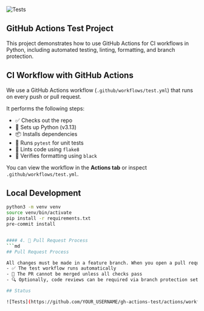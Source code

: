 ![Tests](https://github.com/sdwilt-dtech/gh-actions-test/actions/workflows/test.yml/badge.svg)

## GitHub Actions Test Project

This project demonstrates how to use GitHub Actions for CI workflows in Python, including automated testing, linting, formatting, and branch protection.

## CI Workflow with GitHub Actions

We use a GitHub Actions workflow (`.github/workflows/test.yml`) that runs on every push or pull request.

It performs the following steps:
- ✅ Checks out the repo
- 🐍 Sets up Python (v3.13)
- 📦 Installs dependencies
- 🧪 Runs `pytest` for unit tests
- 🧹 Lints code using `flake8`
- 🎨 Verifies formatting using `black`

You can view the workflow in the **Actions tab** or inspect `.github/workflows/test.yml`.

## Local Development

```bash
python3 -m venv venv
source venv/bin/activate
pip install -r requirements.txt
pre-commit install


#### 4. 🔁 Pull Request Process
```md
## Pull Request Process

All changes must be made in a feature branch. When you open a pull request:
- ✅ The test workflow runs automatically
- 🚫 The PR cannot be merged unless all checks pass
- 🔍 Optionally, code reviews can be required via branch protection settings

## Status

![Tests](https://github.com/YOUR_USERNAME/gh-actions-test/actions/workflows/test.yml/badge.svg)

